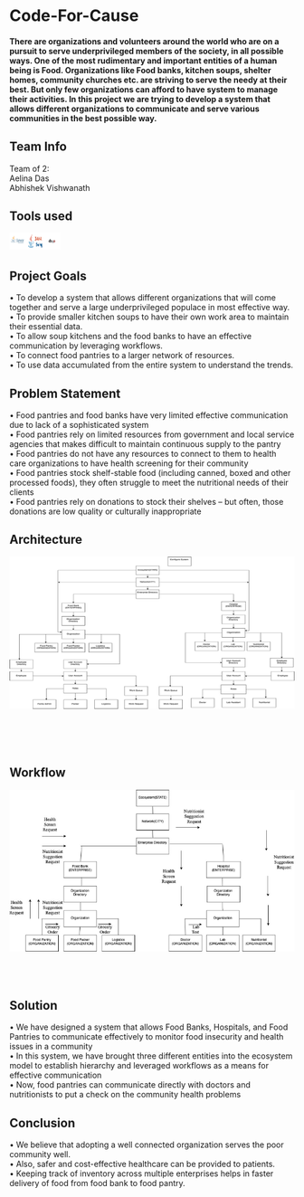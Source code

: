# Code-For-Cause

#### There are organizations and volunteers around the world who are on a pursuit to serve underprivileged members of the society, in all possible ways. One of the most rudimentary and important entities of a human being is Food. Organizations like Food banks, kitchen soups, shelter homes, community churches etc. are striving to serve the needy at their best. But only few organizations can afford to have system to manage their activities. In this project we are trying to develop a system that allows different organizations to communicate and serve various communities in the best possible way.

## Team Info

Team of 2:
<br />
Aelina Das
<br />
Abhishek Vishwanath
<br />

## Tools used

<img align="left" alt="java" width="30px" height="30px" src="https://github.com/aelinadas/aelinadas/blob/master/images/java.png" />
<img align="left" alt="swing" width="30px" height="30px" src="https://github.com/aelinadas/code-for-cause/blob/master/images/swing.png" />
<img align="left" alt="db4o" width="30px" height="30px" src="https://github.com/aelinadas/code-for-cause/blob/master/images/db4o.jpg" />
<br />
<br />


## Project Goals

• To develop a system that allows different organizations that will come together and serve a large underprivileged populace in most effective way. <br />
• To provide smaller kitchen soups to have their own work area to maintain their essential data. <br />
• To allow soup kitchens and the food banks to have an effective communication by leveraging workflows. <br />
• To connect food pantries to a larger network of resources. <br />
• To use data accumulated from the entire system to understand the trends. <br />

## Problem Statement

• Food pantries and food banks have very limited effective communication due to lack of a sophisticated system <br />
• Food pantries rely on limited resources from government and local service agencies that makes difficult to maintain continuous supply to the pantry <br />
• Food pantries do not have any resources to connect to them to health care organizations to have health screening for their community <br />
• Food pantries stock shelf-stable food (including canned, boxed and other processed foods), they often struggle to meet the nutritional needs of their clients <br />
• Food pantries rely on donations to stock their shelves – but often, those donations are low quality or culturally inappropriate <br />

## Architecture
<img align="left" alt="architecture" src="https://github.com/aelinadas/code-for-cause/blob/master/images/architecture.png" />
<br /><br /><br /><br /><br /><br /><br /><br /><br /><br /><br /><br /><br /><br /><br /><br /><br /><br /><br /><br />

## Workflow
<img align="left" alt="architecture" src="https://github.com/aelinadas/code-for-cause/blob/master/images/workflow.png" />
<br /><br /><br /><br /><br /><br /><br /><br /><br /><br /><br /><br /><br /><br /><br /><br /><br /><br /><br /><br />

## Solution

• We have designed a system that allows Food Banks, Hospitals, and Food Pantries to communicate effectively to monitor food insecurity and health issues in a community <br />
• In this system, we have brought three different entities into the ecosystem model to establish hierarchy and leveraged workflows as a means for effective communication <br />
• Now, food pantries can communicate directly with doctors and nutritionists to put a check on the community health problems <br />

## Conclusion

• We believe that adopting a well connected organization serves the poor community well. <br />
• Also, safer and cost-effective healthcare can be provided to patients. <br />
• Keeping track of inventory across multiple enterprises helps in faster delivery of food from food bank to food pantry. <br />
